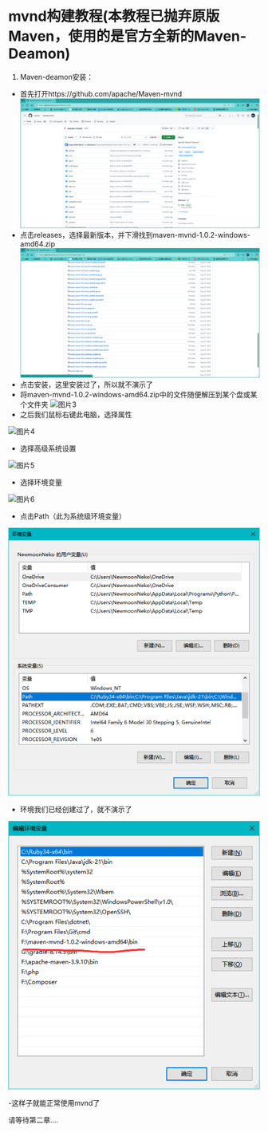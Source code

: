 # mvnd构建教程(本教程已抛弃原版Maven，使用的是官方全新的Maven-Deamon)
1. Maven-deamon安装：
- 首先打开https://github.com/apache/Maven-mvnd
![图片1](Saved%20Pictures/QQ20250715-162652.png)
- 点击releases，选择最新版本，并下滑找到maven-mvnd-1.0.2-windows-amd64.zip
![图片2](Saved%20Pictures/QQ20250715-162729.png)
- 点击安装，这里安装过了，所以就不演示了
- 将maven-mvnd-1.0.2-windows-amd64.zip中的文件随便解压到某个盘或某个文件夹
![图片3](Save%20Pictures/QQ20250715-162802.png)
- 之后我们鼠标右键此电脑，选择属性

![图片4](Save%20Pictures/QQ20250715-162846.png)

- 选择高级系统设置

![图片5](Save%20Pictures/QQ20250715-162912.png)

- 选择环境变量

![图片6](Save%20Pictures/QQ20250715-162921.png)

- 点击Path（此为系统级环境变量）

![图片7](Saved%20Pictures/QQ20250715-162941.png)

- 环境我们已经创建过了，就不演示了

![图片8](Saved%20Pictures/QQ20250715-163003.png)

-这样子就能正常使用mvnd了

请等待第二章....
